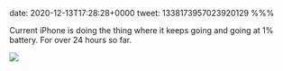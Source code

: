 date: 2020-12-13T17:28:28+0000
tweet: 1338173957023920129
%%%

Current iPhone is doing the thing where it keeps going and going at 1% battery. For over 24 hours so far.

![](EpImHjdW8AAuq_I.jpg)
